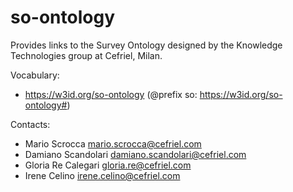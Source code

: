 so-ontology
===

Provides links to the Survey Ontology designed by the Knowledge Technologies group at Cefriel, Milan.

Vocabulary:
* https://w3id.org/so-ontology (@prefix so: https://w3id.org/so-ontology#)

Contacts: 
* Mario Scrocca <mario.scrocca@cefriel.com>
* Damiano Scandolari <damiano.scandolari@cefriel.com>
* Gloria Re Calegari <gloria.re@cefriel.com>
* Irene Celino <irene.celino@cefriel.com>
